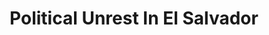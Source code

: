 ---
layout: item
title: Political Unrest In El Salvador
manifest_name: political-unrest-in-el-salvador
---